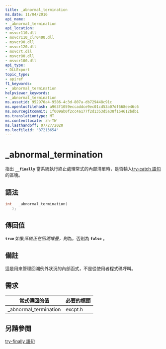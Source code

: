 ```yaml
---
title: _abnormal_termination
ms.date: 11/04/2016
api_name:
- _abnormal_termination
api_location:
- msvcr110.dll
- msvcr110_clr0400.dll
- msvcr90.dll
- msvcr120.dll
- msvcrt.dll
- msvcr80.dll
- msvcr100.dll
api_type:
- DLLExport
topic_type:
- apiref
f1_keywords:
- _abnormal_termination
helpviewer_keywords:
- _abnormal_termination
ms.assetid: 952970a4-9586-4c3d-807a-db729448c91c
ms.openlocfilehash: a963f1059eccaddce9ec01cd53a07df668ee46c6
ms.sourcegitcommit: 1f009ab0f2cc4a177f2d1353d5a38f164612bdb1
ms.translationtype: MT
ms.contentlocale: zh-TW
ms.lasthandoff: 07/27/2020
ms.locfileid: "87213654"
---
```

# <a name="_abnormal_termination"></a>_abnormal_termination

指出 **`__finally`** 當系統執行終止處理常式的內部清單時，是否輸入[try-catch 語句](../cpp/try-finally-statement.md)的區塊。

## <a name="syntax"></a>語法

```cpp
int   _abnormal_termination(
   );
```

## <a name="return-value"></a>傳回值

**`true`** 如果*系統正在回溯堆疊，則*為，否則為 **`false`** 。

## <a name="remarks"></a>備註

這是用來管理回溯例外狀況的內部函式，不是從使用者程式碼呼叫。

## <a name="requirements"></a>需求

|常式傳回的值|必要的標頭|
|-------------|---------------------|
|_abnormal_termination|excpt.h|

## <a name="see-also"></a>另請參閱

[try-finally 語句](../cpp/try-finally-statement.md)
